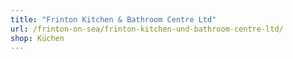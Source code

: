 ```yaml
---
title: "Frinton Kitchen & Bathroom Centre Ltd"
url: /frinton-on-sea/frinton-kitchen-und-bathroom-centre-ltd/
shop: Küchen
---
```

